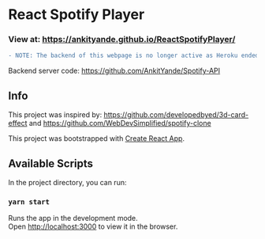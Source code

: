 # React Spotify Player

### View at: https://ankityande.github.io/ReactSpotifyPlayer/
```diff
- NOTE: The backend of this webpage is no longer active as Heroku ended their free tier
```

Backend server code: https://github.com/AnkitYande/Spotify-API

## Info

This project was inspired by: https://github.com/developedbyed/3d-card-effect and https://github.com/WebDevSimplified/spotify-clone

This project was bootstrapped with [Create React App](https://github.com/facebook/create-react-app).

## Available Scripts

In the project directory, you can run:

### `yarn start`

Runs the app in the development mode.\
Open [http://localhost:3000](http://localhost:3000) to view it in the browser.
